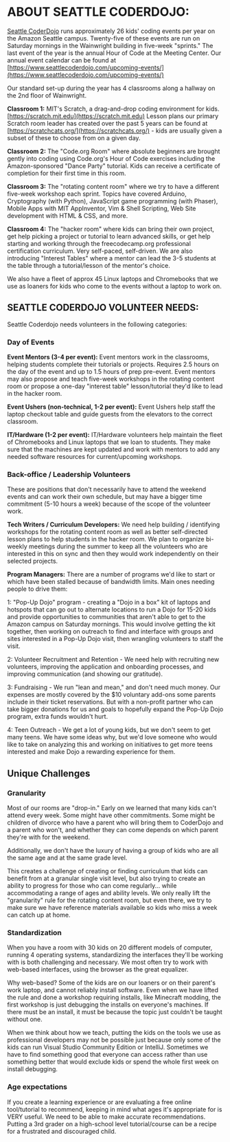 # ABOUT SEATTLE CODERDOJO:

[Seattle CoderDojo](https://www.seattlecoderdojo.com) runs approximately 26 kids&#39; coding events per year on the Amazon Seattle campus. Twenty-five of these events are run on Saturday mornings in the Wainwright building in five-week &quot;sprints.&quot; The last event of the year is the annual Hour of Code at the Meeting Center. Our annual event calendar can be found at [https://www.seattlecoderdojo.com/upcoming-events/](https://www.seattlecoderdojo.com/upcoming-events/)

Our standard set-up during the year has 4 classrooms along a hallway on the 2nd floor of Wainwright.

**Classroom 1:** MIT&#39;s Scratch, a drag-and-drop coding environment for kids. [https://scratch.mit.edu](https://scratch.mit.edu) Lesson plans our primary Scratch room leader has created over the past 5 years can be found at [https://scratchcats.org/](https://scratchcats.org/) - kids are usually given a subset of these to choose from on a given day.

**Classroom 2:** The &quot;Code.org Room&quot; where absolute beginners are brought gently into coding using Code.org&#39;s Hour of Code exercises including the Amazon-sponsored &quot;Dance Party&quot; tutorial. Kids can receive a certificate of completion for their first time in this room.

**Classroom 3:** The &quot;rotating content room&quot; where we try to have a different five-week workshop each sprint. Topics have covered Arduino, Cryptography (with Python), JavaScript game programming (with Phaser), Mobile Apps with MIT AppInventor, Vim &amp; Shell Scripting, Web Site development with HTML &amp; CSS, and more.

**Classroom 4:** The &quot;hacker room&quot; where kids can bring their own project, get help picking a project or tutorial to learn advanced skills, or get help starting and working through the freecodecamp.org professional certification curriculum. Very self-paced, self-driven. We are also introducing &quot;Interest Tables&quot; where a mentor can lead the 3-5 students at the table through a tutorial/lesson of the mentor&#39;s choice.

We also have a fleet of approx 45 Linux laptops and Chromebooks that we use as loaners for kids who come to the events without a laptop to work on.

## SEATTLE CODERDOJO VOLUNTEER NEEDS:

Seattle Coderdojo needs volunteers in the following categories:

### Day of Events

**Event Mentors (3-4 per event):** Event mentors work in the classrooms, helping students complete their tutorials or projects. Requires 2.5 hours on the day of the event and up to 1.5 hours of prep pre-event. Event mentors may also propose and teach five-week workshops in the rotating content room or propose a one-day &quot;interest table&quot; lesson/tutorial they&#39;d like to lead in the hacker room.

**Event Ushers (non-technical, 1-2 per event):** Event Ushers help staff the laptop checkout table and guide guests from the elevators to the correct classroom.

**IT/Hardware (1-2 per event):** IT/Hardware volunteers help maintain the fleet of Chromebooks and Linux laptops that we loan to students. They make sure that the machines are kept updated and work with mentors to add any needed software resources for current/upcoming workshops.

### Back-office / Leadership Volunteers

These are positions that don&#39;t necessarily have to attend the weekend events and can work their own schedule, but may have a bigger time commitment (5-10 hours a week) because of the scope of the volunteer work.

**Tech Writers / Curriculum Developers:** We need help building / identifying workshops for the rotating content room as well as better self-directed lesson plans to help students in the hacker room. We plan to organize bi-weekly meetings during the summer to keep all the volunteers who are interested in this on sync and then they would work independently on their selected projects.

**Program Managers:** There are a number of programs we&#39;d like to start or which have been stalled because of bandwidth limits. Main ones needing people to drive them:

1: &quot;Pop-Up Dojo&quot; program - creating a &quot;Dojo in a box&quot; kit of laptops and hotspots that can go out to alternate locations to run a Dojo for 15-20 kids and provide opportunities to communities that aren&#39;t able to get to the Amazon campus on Saturday mornings. This would involve getting the kit together, then working on outreach to find and interface with groups and sites interested in a Pop-Up Dojo visit, then wrangling volunteers to staff the visit.

2: Volunteer Recruitment and Retention - We need help with recruiting new volunteers, improving the application and onboarding processes, and improving communication (and showing our gratitude).

3: Fundraising - We run &quot;lean and mean,&quot; and don&#39;t need much money. Our expenses are mostly covered by the $10 voluntary add-ons some parents include in their ticket reservations. But with a non-profit partner who can take bigger donations for us and goals to hopefully expand the Pop-Up Dojo program, extra funds wouldn&#39;t hurt.

4: Teen Outreach - We get a lot of young kids, but we don&#39;t seem to get many teens. We have some ideas why, but we&#39;d love someone who would like to take on analyzing this and working on initiatives to get more teens interested and make Dojo a rewarding experience for them.

## Unique Challenges

### Granularity

Most of our rooms are &quot;drop-in.&quot; Early on we learned that many kids can&#39;t attend every week. Some might have other commitments. Some might be children of divorce who have a parent who will bring them to CoderDojo and a parent who won&#39;t, and whether they can come depends on which parent they&#39;re with for the weekend.

Additionally, we don&#39;t have the luxury of having a group of kids who are all the same age and at the same grade level.

This creates a challenge of creating or finding curriculum that kids can benefit from at a granular single visit level, but also trying to create an ability to progress for those who can come regularly... while accommodating a range of ages and ability levels. We only really lift the &quot;granularity&quot; rule for the rotating content room, but even there, we try to make sure we have reference materials available so kids who miss a week can catch up at home.

### Standardization

When you have a room with 30 kids on 20 different models of computer, running 4 operating systems, standardizing the interfaces they&#39;ll be working with is both challenging and necessary. We most often try to work with web-based interfaces, using the browser as the great equalizer.

Why web-based?  Some of the kids are on our loaners or on their parent&#39;s work laptop, and cannot reliably install software. Even when we have lifted the rule and done a workshop requiring installs, like Minecraft modding, the first workshop is just debugging the installs on everyone&#39;s machines. If there must be an install, it must be because the topic just couldn&#39;t be taught without one.

When we think about how we teach, putting the kids on the tools we use as professional developers may not be possible just because only some of the kids can run Visual Studio Community Edition or IntelliJ. Sometimes we have to find something good that everyone can access rather than use something better that would exclude kids or spend the whole first week on install debugging.

### Age expectations

If you create a learning experience or are evaluating a free online tool/tutorial to recommend, keeping in mind what ages it&#39;s appropriate for is VERY useful. We need to be able to make accurate recommendations. Putting a 3rd grader on a high-school level tutorial/course can be a recipe for a frustrated and discouraged child.
